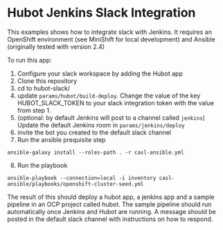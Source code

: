 # Hubot Jenkins Slack Integration

This examples shows how to integrate slack with Jenkins. It requires an OpenShift environment (see MiniShift for local development) and Ansible (originally tested with version 2.4)

To run this app:

1. Configure your slack workspace by adding the Hubot app
2. Clone this repository
3. cd to hubot-slack/
4. update `params/hubot/build-deploy`. Change the value of the key HUBOT_SLACK_TOKEN to your slack integration token with the value from step 1.
5. (optional: by default Jenkins will post to a channel called `jenkins`) Update the default Jenkins room in `params/jenkins/deploy`
6. invite the bot you created to the default slack channel
7. Run the ansible prequisite step 
 ```
ansible-galaxy install --roles-path . -r casl-ansible.yml
 ```
8. Run the playbook
 ```
ansible-playbook --connection=local -i inventory casl-ansible/playbooks/openshift-cluster-seed.yml
 ```

 The result of this should deploy a hubot app, a jenkins app and a sample pipeline in an OCP project called hubot. The sample pipeline should run automatically once Jenkins and Hubot are running. A message should be posted in the default slack channel with instructions on how to respond.